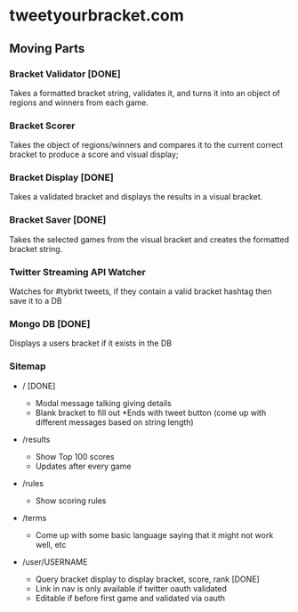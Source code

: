 # tweetyourbracket.com

## Moving Parts

### Bracket Validator [DONE]
Takes a formatted bracket string, validates it, and turns it into an object of regions and winners from each game.

### Bracket Scorer
Takes the object of regions/winners and compares it to the current correct bracket to produce a score and visual display;

### Bracket Display [DONE]
Takes a validated bracket and displays the results in a visual bracket.

### Bracket Saver [DONE]
Takes the selected games from the visual bracket and creates the formatted bracket string.

### Twitter Streaming API Watcher
Watches for #tybrkt tweets, if they contain a valid bracket hashtag then save it to a DB

### Mongo DB [DONE]
Displays a users bracket if it exists in the DB

### Sitemap

- / [DONE]
  * Modal message talking giving details
  * Blank bracket to fill out
  *Ends with tweet button (come up with different messages based on string length)

- /results
  * Show Top 100 scores
  * Updates after every game

- /rules
  * Show scoring rules

- /terms
  * Come up with some basic language saying that it might not work well, etc

- /user/USERNAME
  * Query bracket display to display bracket, score, rank [DONE]
  * Link in nav is only available if twitter oauth validated
  * Editable if before first game and validated via oauth
